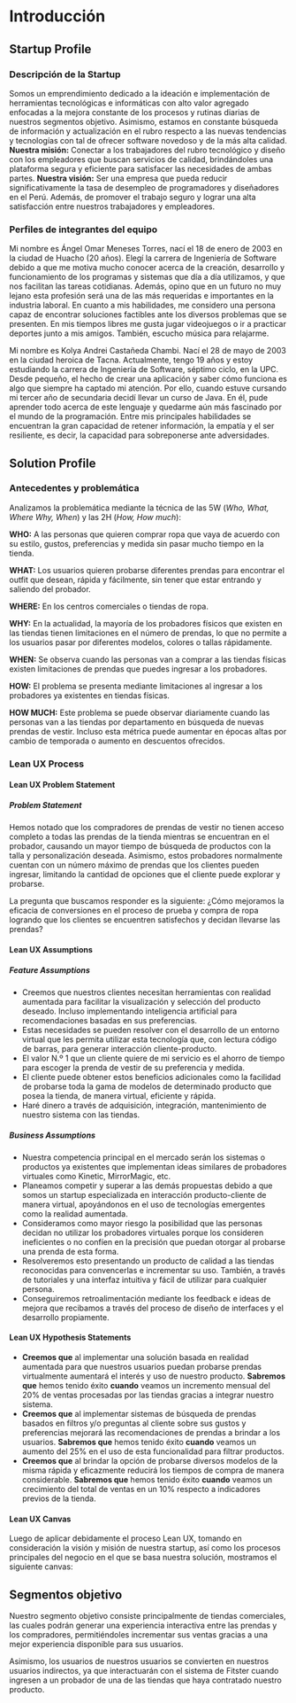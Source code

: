 # Introducción

## Startup Profile

### Descripción de la Startup

Somos un emprendimiento dedicado a la ideación e implementación de herramientas tecnológicas e informáticas con alto valor agregado enfocadas a la mejora constante de los procesos y rutinas diarias de nuestros segmentos objetivo. Asimismo, estamos en constante búsqueda de información y actualización en el rubro respecto a las nuevas tendencias y tecnologías con tal de ofrecer software novedoso y de la más alta calidad.
**Nuestra misión:** Conectar a los trabajadores del rubro tecnológico y diseño con los empleadores que buscan servicios de calidad, brindándoles una plataforma segura y eficiente para satisfacer las necesidades de ambas partes.
**Nuestra visión:** Ser una empresa que pueda reducir significativamente la tasa de desempleo de programadores y diseñadores en el Perú. Además, de promover el trabajo seguro y lograr una alta satisfacción entre nuestros trabajadores y empleadores.

### Perfiles de integrantes del equipo

Mi nombre es Ángel Omar Meneses Torres, nací el 18 de enero de 2003 en la ciudad de Huacho (20 años). Elegí la carrera de Ingeniería de Software debido a que me motiva mucho conocer acerca de la creación, desarrollo y funcionamiento de los programas y sistemas que día a día utilizamos, y que nos facilitan las tareas cotidianas. Además, opino que en un futuro no muy lejano esta profesión será una de las más requeridas e importantes en la industria laboral. En cuanto a mis habilidades, me considero una persona capaz de encontrar soluciones factibles ante los diversos problemas que se presenten. En mis tiempos libres me gusta jugar videojuegos o ir a practicar deportes junto a mis amigos. También, escucho música para relajarme.

Mi nombre es Kolya Andrei Castañeda Chambi. Nací el 28 de mayo de 2003 en la ciudad heroica de Tacna. Actualmente, tengo 19 años y estoy estudiando la carrera de Ingeniería de Software, séptimo ciclo, en la UPC.  Desde pequeño, el hecho de crear una aplicación y saber cómo funciona es algo que siempre ha captado mi atención. Por ello, cuando estuve cursando mi tercer año de secundaria decidí llevar un curso de Java. En él, pude aprender todo acerca de este lenguaje y quedarme aún más fascinado por el mundo de la programación. Entre mis principales habilidades se encuentran la gran capacidad de retener información, la empatía y el ser resiliente, es decir, la capacidad para sobreponerse ante adversidades.

## Solution Profile

### Antecedentes y problemática

Analizamos la problemática mediante la técnica de las 5W (*Who, What, Where Why, When*) y las 2H (*How, How much*):

**WHO:** A las personas que quieren comprar ropa que vaya de acuerdo con su estilo, gustos, preferencias y medida sin pasar mucho tiempo en la tienda.

**WHAT:** Los usuarios quieren probarse diferentes prendas para encontrar el outfit que desean, rápida y fácilmente, sin tener que estar entrando y saliendo del probador.

**WHERE:** En los centros comerciales o tiendas de ropa.

**WHY:** En la actualidad, la mayoría de los probadores físicos que existen en las tiendas tienen limitaciones en el número de prendas, lo que no permite a los usuarios pasar por diferentes modelos, colores o tallas rápidamente.

**WHEN:** Se observa cuando las personas van a comprar a las tiendas físicas existen limitaciones de prendas que puedes ingresar a los probadores.

**HOW:** El problema se presenta mediante limitaciones al ingresar a los probadores ya existentes en tiendas físicas.

**HOW MUCH:** Este problema se puede observar diariamente cuando las personas van a las tiendas por departamento en búsqueda de nuevas prendas de vestir. Incluso esta métrica puede aumentar en épocas altas por cambio de temporada o aumento en descuentos ofrecidos.

### Lean UX Process

#### Lean UX Problem Statement

##### Problem Statement

Hemos notado que los compradores de prendas de vestir no tienen acceso completo a todas las prendas de la tienda mientras se encuentran en el probador, causando un mayor tiempo de búsqueda de productos con la talla y personalización deseada. Asimismo, estos probadores normalmente cuentan con un número máximo de prendas que los clientes pueden ingresar, limitando la cantidad de opciones que el cliente puede explorar y probarse.

La pregunta que buscamos responder es la siguiente: ¿Cómo mejoramos la eficacia de conversiones en el proceso de prueba y compra de ropa logrando que los clientes se encuentren satisfechos y decidan llevarse las prendas?

#### Lean UX Assumptions

##### Feature Assumptions

- Creemos que nuestros clientes necesitan herramientas con realidad aumentada para facilitar la visualización y selección del producto deseado. Incluso implementando inteligencia artificial para recomendaciones basadas en sus preferencias.
- Estas necesidades se pueden resolver con el desarrollo de un entorno virtual que les permita utilizar esta tecnología que, con lectura código de barras, para generar interacción cliente-producto.
- El valor N.º 1 que un cliente quiere de mi servicio es el ahorro de tiempo para escoger la prenda de vestir de su preferencia y medida.
- El cliente puede obtener estos beneficios adicionales como la facilidad de probarse toda la gama de modelos de determinado producto que posea la tienda, de manera virtual, eficiente y rápida.
- Haré dinero a través de adquisición, integración, mantenimiento de nuestro sistema con las tiendas.

##### Business Assumptions

- Nuestra competencia principal en el mercado serán los sistemas o productos ya existentes que implementan ideas similares de probadores virtuales como Kinetic, MirrorMagic, etc.
- Planeamos competir y superar a las demás propuestas debido a que somos un startup especializada en interacción producto-cliente de manera virtual, apoyándonos en el uso de tecnologías emergentes como la realidad aumentada.
- Consideramos como mayor riesgo la posibilidad que las personas decidan no utilizar los probadores virtuales porque los consideren ineficientes o no confíen en la precisión que puedan otorgar al probarse una prenda de esta forma.
- Resolveremos esto presentando un producto de calidad a las tiendas reconocidas para convencerlas e incrementar su uso. También, a través de tutoriales y una interfaz intuitiva y fácil de utilizar para cualquier persona.
- Conseguiremos retroalimentación mediante los feedback e ideas de mejora que recibamos a través del proceso de diseño de interfaces y el desarrollo propiamente.

#### Lean UX Hypothesis Statements

- **Creemos que** al implementar una solución basada en realidad aumentada para que nuestros usuarios puedan probarse prendas virtualmente aumentará el interés y uso de nuestro producto. **Sabremos que** hemos tenido éxito **cuando** veamos un incremento mensual del 20% de ventas procesadas por las tiendas gracias a integrar nuestro sistema.
- **Creemos que** al implementar sistemas de búsqueda de prendas basados en filtros y/o preguntas al cliente sobre sus gustos y preferencias mejorará las recomendaciones de prendas a brindar a los usuarios. **Sabremos que** hemos tenido éxito **cuando** veamos un aumento del 25% en el uso de esta funcionalidad para filtrar productos.
- **Creemos que** al brindar la opción de probarse diversos modelos de la misma rápida y eficazmente reducirá los tiempos de compra de manera considerable. **Sabremos que** hemos tenido éxito **cuando** veamos un crecimiento del total de ventas en un 10% respecto a indicadores previos de la tienda.

#### Lean UX Canvas

Luego de aplicar debidamente el proceso Lean UX, tomando en consideración la visión y misión de nuestra startup, así como los procesos principales del negocio en el que se basa nuestra solución, mostramos el siguiente canvas:

## Segmentos objetivo

Nuestro segmento objetivo consiste principalmente de tiendas comerciales, las cuales podrán generar una experiencia interactiva entre las prendas y los compradores, permitiéndoles incrementar sus ventas gracias a una mejor experiencia disponible para sus usuarios.

Asimismo, los usuarios de nuestros usuarios se convierten en nuestros usuarios indirectos, ya que interactuarán con el sistema de Fitster cuando ingresen a un probador de una de las tiendas que haya contratado nuestro producto.
